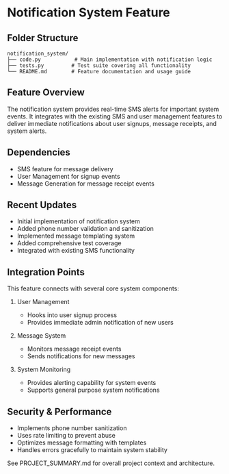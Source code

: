 # Notification System Feature

## Folder Structure
```
notification_system/
├── code.py           # Main implementation with notification logic
├── tests.py         # Test suite covering all functionality
└── README.md        # Feature documentation and usage guide
```

## Feature Overview
The notification system provides real-time SMS alerts for important system events. It integrates with the existing SMS and user management features to deliver immediate notifications about user signups, message receipts, and system alerts.

## Dependencies
- SMS feature for message delivery
- User Management for signup events
- Message Generation for message receipt events

## Recent Updates
- Initial implementation of notification system
- Added phone number validation and sanitization
- Implemented message templating system
- Added comprehensive test coverage
- Integrated with existing SMS functionality

## Integration Points
This feature connects with several core system components:

1. User Management
   - Hooks into user signup process
   - Provides immediate admin notification of new users

2. Message System
   - Monitors message receipt events
   - Sends notifications for new messages

3. System Monitoring
   - Provides alerting capability for system events
   - Supports general purpose system notifications

## Security & Performance
- Implements phone number sanitization
- Uses rate limiting to prevent abuse
- Optimizes message formatting with templates
- Handles errors gracefully to maintain system stability

See PROJECT_SUMMARY.md for overall project context and architecture.

